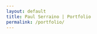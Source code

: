 ```yaml
---
layout: default
title: Paul Serraino | Portfolio
permalink: /portfolio/
---
```


<div id="portfolio"></div>

<script type="text/x-template" id="projects-list">
<br>
<h2>Work</h2>
<h4>2014</h4>
<ul class="project-list">
<% projects.forEach(function (project, index) { %>
	<li>
		<a href="#/project/<%= index %>"><%= project.name %></a>
	</li>
<% }); %>
</ul>
</script>

<script type="text/x-template" id="project-template">
<div class="project-container">
	<a href="/portfolio/">
		<i class="fa fa-chevron-left"></i>
		back
	</a>
	<h2><%= project.name %>
	<p><%= project.description%></p>
	<% if (project.url.site) { %>
		<div>
			<a class="visit-site" href="<%= project.url.site %>" target="_blank">visit site</a>
		</div> 	
	<% } %>
	<img src="<%= project.images.screenshot %>" />
</div>
</script>

<script src="../js/build/portfolio/bundle.js"></script>